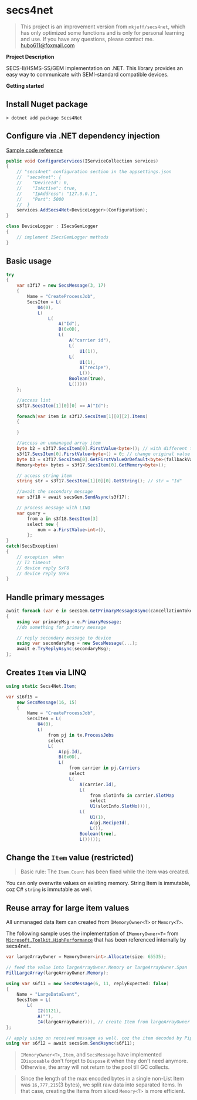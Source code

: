 # secs4net

   > This project is an improvement version from `mkjeff/secs4net`, which has only optimized some functions and is only for personal learning and use. If you have any questions, please contact me.<br/>
   <hubo611@foxmail.com>

**Project Description**  

SECS-II/HSMS-SS/GEM implementation on .NET. This library provides an easy way to communicate with SEMI-standard compatible devices.  

**Getting started**

## Install Nuget package
    > dotnet add package Secs4Net

## Configure via .NET dependency injection
[Sample code reference](https://github.com/mkjeff/secs4net/blob/base/samples/DeviceWorkerService/ServiceProvider.cs)
```cs
public void ConfigureServices(IServiceCollection services)
{
    // "secs4net" configuration section in the appsettings.json
    //  "secs4net": {
    //    "DeviceId": 0,
    //    "IsActive": true,
    //    "IpAddress": "127.0.0.1",
    //    "Port": 5000
    //  }  
    services.AddSecs4Net<DeviceLogger>(Configuration); 
}

class DeviceLogger : ISecsGemLogger
{
    // implement ISecsGemLogger methods
}
```

## Basic usage
```cs
try
{
    var s3f17 = new SecsMessage(3, 17)
    {
        Name = "CreateProcessJob",
        SecsItem = L(
            U4(0),
            L(
                L(
                    A("Id"),
                    B(0x0D),
                    L(
                        A("carrier id"),
                        L(
                            U1(1)),
                        L(
                            U1(1),
                            A("recipe"),
                            L()),
                        Boolean(true),
                        L()))))
    };

    //access list
    s3f17.SecsItem[1][0][0] == A("Id"); 

    foreach(var item in s3f17.SecsItem[1][0][2].Items)
    {

    }

    //access an unmanaged array item
    byte b2 = s3f17.SecsItem[0].FirstValue<byte>(); // with different type
    s3f17.SecsItem[0].FirstValue<byte>() = 0; // change original value 
    byte b3 = s3f17.SecsItem[0].GetFirstValueOrDefault<byte>(fallbackValueWhenItemIsEmpty); 
    Memory<byte> bytes = s3f17.SecsItem[0].GetMemory<byte>();

    // access string item
    string str = s3f17.SecsItem[1][0][0].GetString(); // str = "Id"

    //await the secondary message
    var s3f18 = await secsGem.SendAsync(s3f17); 

    // process message with LINQ
    var query =
        from a in s3f18.SecsItem[3]
        select new {
            num = a.FirstValue<int>(),
        };
}
catch(SecsException)
{
    // exception  when
    // T3 timeout
    // device reply SxF0
    // device reply S9Fx
}
```

## Handle primary messages
```cs
await foreach (var e in secsGem.GetPrimaryMessageAsync(cancellationToken))
{     
    using var primaryMsg = e.PrimaryMessage;
    //do something for primary message

    // reply secondary message to device
    using var secondaryMsg = new SecsMessage(...);
    await e.TryReplyAsync(secondaryMsg); 
};
```

## Creates `Item` via LINQ
```cs
using static Secs4Net.Item;

var s16f15 = 
    new SecsMessage(16, 15)
    {
        Name = "CreateProcessJob",
        SecsItem = L(
            U4(0),
            L(
                from pj in tx.ProcessJobs 
                select
                L(
                    A(pj.Id),
                    B(0x0D),
                    L(
                        from carrier in pj.Carriers 
                        select
                        L(
                            A(carrier.Id),
                            L(
                                from slotInfo in carrier.SlotMap 
                                select
                                U1(slotInfo.SlotNo)))),
                            L(
                                U1(1),
                                A(pj.RecipeId),
                                L()),
                            Boolean(true),
                            L()))));
```

## Change the `Item` value (restricted)
  > Basic rule: The `Item.Count` has been fixed while the item was created.

You can only overwrite values on existing memory. String Item is immutable, coz C# `string` is immutable as well.

## Reuse array for large item values
All unmanaged data Item can created from `IMemoryOwner<T>` or `Memory<T>`.

The following sample uses the implementation of `IMemoryOwner<T>` from [`Microsoft.Toolkit.HighPerformance`](https://docs.microsoft.com/en-us/windows/communitytoolkit/high-performance/memoryowner) that has been referenced internally by secs4net..
   
```cs
var largeArrayOwner = MemoryOwner<int>.Allocate(size: 65535);

// feed the value into largeArrayOwner.Memory or largeArrayOwner.Span
FillLargeArray(largeArrayOwner.Memory);

using var s6f11 = new SecsMessage(6, 11, replyExpected: false)
{
    Name = "LargeDataEvent",
    SecsItem = L(
        L(
            I2(1121),
            A(""),
            I4(largeArrayOwner))), // create Item from largeArrayOwner
};

// apply using on received message as well. coz the item decoded by PipeDecoder also uses MemoryOwner<T> when the data array is big.
using var s6f12 = await secsGem.SendAsync(s6f11);
```
   > `IMemoryOwner<T>`, `Item`, and `SecsMessage` have implemented `IDisposable` don't forget to `Dispose` it when they don't need anymore.
    Otherwise, the array will not return to the pool till GC collects.
   
   > Since the length of the max encoded bytes in a single non-List Item was `16,777,215`(3 bytes), we split raw data into separated items.
    In that case, creating the Items from sliced `Memory<T>` is more efficient.


